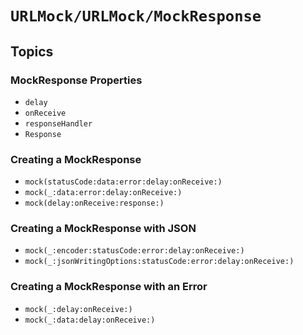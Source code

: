 # ``URLMock/URLMock/MockResponse``

## Topics

### MockResponse Properties

- ``delay``
- ``onReceive``
- ``responseHandler``
- ``Response``

### Creating a MockResponse

- ``mock(statusCode:data:error:delay:onReceive:)``
- ``mock(_:data:error:delay:onReceive:)``
- ``mock(delay:onReceive:response:)``

### Creating a MockResponse with JSON

- ``mock(_:encoder:statusCode:error:delay:onReceive:)``
- ``mock(_:jsonWritingOptions:statusCode:error:delay:onReceive:)``

### Creating a MockResponse with an Error

- ``mock(_:delay:onReceive:)``
- ``mock(_:data:delay:onReceive:)``
